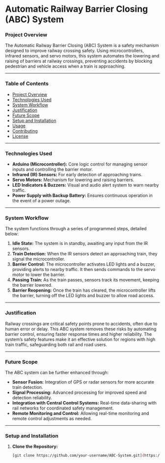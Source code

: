 # Automatic Railway Barrier Closing (ABC) System

### Project Overview
The Automatic Railway Barrier Closing (ABC) System is a safety mechanism designed to improve railway crossing safety. Using microcontrollers, infrared sensors, and servo motors, this system automates the lowering and raising of barriers at railway crossings, preventing accidents by blocking pedestrian and vehicle access when a train is approaching.

---

### Table of Contents
- [Project Overview](#project-overview)
- [Technologies Used](#technologies-used)
- [System Workflow](#system-workflow)
- [Justification](#justification)
- [Future Scope](#future-scope)
- [Setup and Installation](#setup-and-installation)
- [Usage](#usage)
- [Contributing](#contributing)
- [License](#license)

---

### Technologies Used
- **Arduino (Microcontroller):** Core logic control for managing sensor inputs and controlling the barrier motor.
- **Infrared (IR) Sensors:** For early detection of approaching trains.
- **Servo Motors:** Mechanism for lowering and raising barriers.
- **LED Indicators & Buzzers:** Visual and audio alert system to warn nearby traffic.
- **Power Supply with Backup Battery:** Ensures continuous operation in the event of a power outage.

---

### System Workflow
The system functions through a series of programmed steps, detailed below:
1. **Idle State:** The system is in standby, awaiting any input from the IR sensors.
2. **Train Detection:** When the IR sensors detect an approaching train, they signal the microcontroller.
3. **Barrier Control:** The microcontroller activates LED lights and a buzzer, providing alerts to nearby traffic. It then sends commands to the servo motor to lower the barrier.
4. **Passing Train:** As the train passes, sensors track its movement, keeping the barrier lowered.
5. **Barrier Reopening:** Once the train has cleared, the microcontroller lifts the barrier, turning off the LED lights and buzzer to allow road access.

---

### Justification
Railway crossings are critical safety points prone to accidents, often due to human error or delay. This ABC system removes these risks by automating barrier control, ensuring faster response times and higher reliability. The system’s safety features make it an effective solution for regions with high train traffic, safeguarding both rail and road users.

---

### Future Scope
The ABC system can be further enhanced through:
- **Sensor Fusion:** Integration of GPS or radar sensors for more accurate train detection.
- **Signal Processing:** Advanced processing for improved speed and detection reliability.
- **Integration with Central Control Systems:** Real-time data-sharing with rail networks for coordinated safety management.
- **Remote Monitoring and Control:** Allowing real-time monitoring and remote control adjustments as needed.

---

### Setup and Installation
1. **Clone the Repository:**
   ```bash
   [git clone https://github.com/your-username/ABC-System.git](https://github.com/IAS-Project1/ABC/tree/main)

